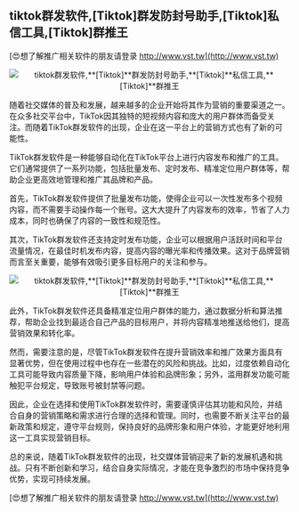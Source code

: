 ## **tiktok群发软件,**[Tiktok]**群发防封号助手,**[Tiktok]**私信工具,**[Tiktok]**群推王**

[😍想了解推广相关软件的朋友请登录 http://www.vst.tw](http://www.vst.tw)

 <center><img src="https://vst.tw/MP4/tuiguang/png/3.png" alt="tiktok群发软件,**[Tiktok]**群发防封号助手,**[Tiktok]**私信工具,**[Tiktok]**群推王"></center>

随着社交媒体的普及和发展，越来越多的企业开始将其作为营销的重要渠道之一。在众多社交平台中，TikTok因其独特的短视频内容和庞大的用户群体而备受关注。而随着TikTok群发软件的出现，企业在这一平台上的营销方式也有了新的可能性。

TikTok群发软件是一种能够自动化在TikTok平台上进行内容发布和推广的工具。它们通常提供了一系列功能，包括批量发布、定时发布、精准定位用户群体等，帮助企业更高效地管理和推广其品牌和产品。

首先，TikTok群发软件提供了批量发布功能，使得企业可以一次性发布多个视频内容，而不需要手动操作每一个账号。这大大提升了内容发布的效率，节省了人力成本，同时也确保了内容的一致性和规范性。

其次，TikTok群发软件还支持定时发布功能，企业可以根据用户活跃时间和平台流量情况，在最佳时机发布内容，提高内容的曝光率和传播效果。这对于品牌营销而言至关重要，能够有效吸引更多目标用户的关注和参与。

 <center><img src="https://vst.tw/MP4/tuiguang/png/3.png" alt="tiktok群发软件,**[Tiktok]**群发防封号助手,**[Tiktok]**私信工具,**[Tiktok]**群推王"></center>

此外，TikTok群发软件还具备精准定位用户群体的能力，通过数据分析和算法推荐，帮助企业找到最适合自己产品的目标用户，并将内容精准地推送给他们，提高营销效果和转化率。

然而，需要注意的是，尽管TikTok群发软件在提升营销效率和推广效果方面具有显著优势，但在使用过程中也存在一些潜在的风险和挑战。比如，过度依赖自动化工具可能导致内容质量下降，影响用户体验和品牌形象；另外，滥用群发功能可能触犯平台规定，导致账号被封禁等问题。

因此，企业在选择和使用TikTok群发软件时，需要谨慎评估其功能和风险，并结合自身的营销策略和需求进行合理的选择和管理。同时，也需要不断关注平台的最新政策和规定，遵守平台规则，保持良好的品牌形象和用户体验，才能更好地利用这一工具实现营销目标。

总的来说，随着TikTok群发软件的出现，社交媒体营销迎来了新的发展机遇和挑战。只有不断创新和学习，结合自身实际情况，才能在竞争激烈的市场中保持竞争优势，实现可持续发展。

[😍想了解推广相关软件的朋友请登录 http://www.vst.tw](http://www.vst.tw)



